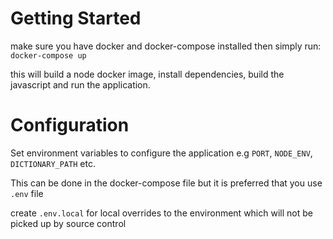 Getting Started
==

make sure you have docker and docker-compose installed then simply run:
`docker-compose up`

this will build a node docker image, install dependencies, build the javascript
and run the application.

Configuration
===
Set environment variables to configure the application e.g `PORT`, `NODE_ENV`, `DICTIONARY_PATH` etc.

This can be done in the docker-compose file but it is preferred that you use `.env` file

create `.env.local` for local overrides to the environment which will not be picked up by source control
